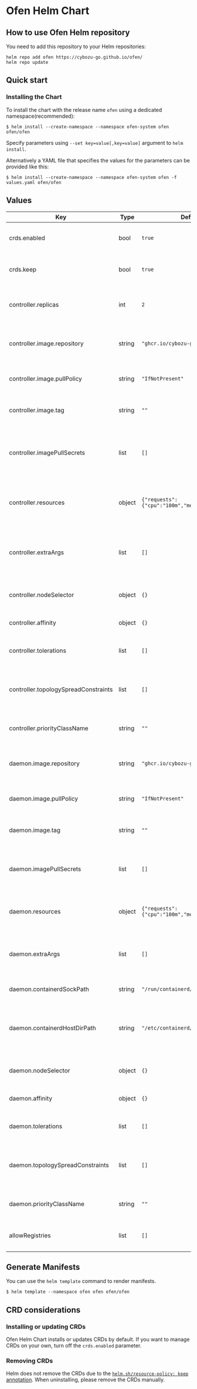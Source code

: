 # Ofen Helm Chart

## How to use Ofen Helm repository

You need to add this repository to your Helm repositories:

```console
helm repo add ofen https://cybozu-go.github.io/ofen/
helm repo update
```

## Quick start

### Installing the Chart

To install the chart with the release name `ofen` using a dedicated namespace(recommended):

```console
$ helm install --create-namespace --namespace ofen-system ofen ofen/ofen
```

Specify parameters using `--set key=value[,key=value]` argument to `helm install`.

Alternatively a YAML file that specifies the values for the parameters can be provided like this:

```console
$ helm install --create-namespace --namespace ofen-system ofen -f values.yaml ofen/ofen
```

## Values

| Key                                  | Type   | Default                                       | Description                                                                        |
| ------------------------------------ | ------ | --------------------------------------------- | ---------------------------------------------------------------------------------- |
| crds.enabled                         | bool   | `true`                                        | Install and update CRDs as part of the Helm chart.                                 |
| crds.keep                            | bool   | `true`                                        | Keep CRDs when uninstalling the chart.                                             |
| controller.replicas                  | int    | `2`                                           | Number of replicas for the ofen-controller Deployment.                             |
| controller.image.repository          | string | `"ghcr.io/cybozu-go/ofen"`                    | The ofen-controller image repository to use.                                       |
| controller.image.pullPolicy          | string | `"IfNotPresent"`                              | The ofen-controller image pull policy.                                             |
| controller.image.tag                 | string | `""`                                          | The ofen-controller image tag to use.                                              |
| controller.imagePullSecrets          | list   | `[]`                                          | Secrets for pulling the ofen-controller image from a private repository.           |
| controller.resources                 | object | `{"requests":{"cpu":"100m","memory":"20Mi"}}` | Resource requests and limits for the ofen-controller Deployment.                   |
| controller.extraArgs                 | list   | `[]`                                          | Additional command line arguments to pass to the ofen-controller binary.           |
| controller.nodeSelector              | object | `{}`                                          | NodeSelector used by the ofen-controller.                                          |
| controller.affinity                  | object | `{}`                                          | Affinity used by the ofen-controller.                                              |
| controller.tolerations               | list   | `[]`                                          | Tolerations used by the ofen-controller.                                           |
| controller.topologySpreadConstraints | list   | `[]`                                          | Topology spread constraints used by the ofen-controller.                           |
| controller.priorityClassName         | string | `""`                                          | PriorityClass used by the ofen-controller.                                         |
| daemon.image.repository              | string | `"ghcr.io/cybozu-go/ofend"`                   | The ofen-daemon image repository to use.                                           |
| daemon.image.pullPolicy              | string | `"IfNotPresent"`                              | The ofen-daemon image pull policy.                                                 |
| daemon.image.tag                     | string | `""`                                          | The ofen-daemon image tag to use.                                                  |
| daemon.imagePullSecrets              | list   | `[]`                                          | Secrets for pulling the ofen-daemon image from a private repository.               |
| daemon.resources                     | object | `{"requests":{"cpu":"100m","memory":"20Mi"}}` | Resource requests and limits for the ofen-daemon DaemonSet.                        |
| daemon.extraArgs                     | list   | `[]`                                          | Additional command line arguments to pass to the ofen-daemon binary.               |
| daemon.containerdSockPath            | string | `"/run/containerd/containerd.sock"`           | Path to the containerd socket.                                                     |
| daemon.containerdHostDirPath         | string | `"/etc/containerd/certs.d"`                   | Path to the host directory where containerd certificate configurations are stored. |
| daemon.nodeSelector                  | object | `{}`                                          | Node labels for scheduling the ofen-daemon.                                        |
| daemon.affinity                      | object | `{}`                                          | Affinity used by the ofen-daemon.                                                  |
| daemon.tolerations                   | list   | `[]`                                          | Tolerations used by the ofen-daemon.                                               |
| daemon.topologySpreadConstraints     | list   | `[]`                                          | Topology spread constraints used by the ofen-daemon.                               |
| daemon.priorityClassName             | string | `""`                                          | PriorityClass used by the ofen-daemon.                                             |
| allowRegistries                      | list   | `[]`                                          | Allow pulling images from specified registries.                                    |

## Generate Manifests

You can use the `helm template` command to render manifests.

```console
$ helm template --namespace ofen ofen ofen/ofen
```

## CRD considerations

### Installing or updating CRDs

Ofen Helm Chart installs or updates CRDs by default. If you want to manage CRDs on your own, turn off the `crds.enabled` parameter.

### Removing CRDs

Helm does not remove the CRDs due to the [`helm.sh/resource-policy: keep` annotation](https://helm.sh/docs/howto/charts_tips_and_tricks/#tell-helm-not-to-uninstall-a-resource).
When uninstalling, please remove the CRDs manually.
